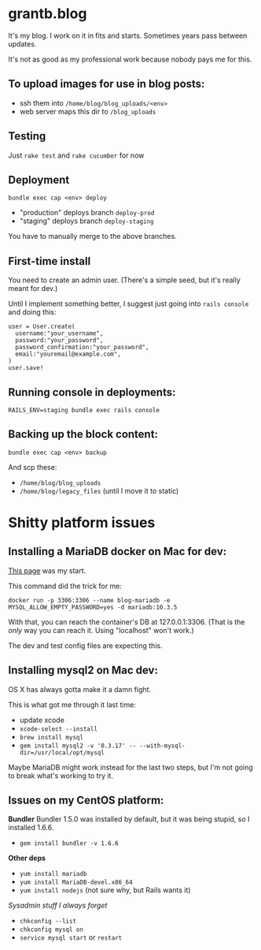 grantb.blog
===========

It's my blog.  I work on it in fits and starts.
Sometimes years pass between updates.

It's not as good as my professional work because
nobody pays me for this.

To upload images for use in blog posts:
---
* ssh them into `/home/blog/blog_uploads/<env>`
* web server maps this dir to `/blog_uploads`

Testing
---
Just `rake test` and `rake cucumber` for now

Deployment
---
`bundle exec cap <env> deploy`

* "production" deploys branch `deploy-prod`
* "staging" deploys branch `deploy-staging`

You have to manually merge to the above branches.

First-time install
---
You need to create an admin user.  (There's a simple seed, but it's really meant for dev.)

Until I implement something better, I suggest just going into `rails console` and doing this:

    user = User.create(
      username:"your_username",
      password:"your_password",
      password_confirmation:"your_password",
      email:"youremail@example.com",
    )
    user.save!


Running console in deployments:
---
`RAILS_ENV=staging bundle exec rails console`

Backing up the block content:
---
`bundle exec cap <env> backup`

And scp these:
* `/home/blog/blog_uploads`
* `/home/blog/legacy_files` (until I move it to static)


Shitty platform issues
===

Installing a MariaDB docker on Mac for dev:
---

[This page](https://hub.docker.com/_/mariadb/) was my start.

This command did the trick for me:

    docker run -p 3306:3306 --name blog-mariadb -e MYSQL_ALLOW_EMPTY_PASSWORD=yes -d mariadb:10.3.5

With that, you can reach the container's DB at 127.0.0.1:3306.
(That is the *only* way you can reach it.  Using "localhost" won't work.)

The dev and test config files are expecting this.


Installing mysql2 on Mac dev:
---

OS X has always gotta make it a damn fight.

This is what got me through it last time:

* update xcode
* `xcode-select --install`
* `brew install mysql`
* `gem install mysql2 -v '0.3.17' -- --with-mysql-dir=/usr/local/opt/mysql`

Maybe MariaDB might work instead for the last two steps, but I'm not going to
break what's working to try it.


Issues on my CentOS platform:
---

**Bundler**
Bundler 1.5.0 was installed by default, but it was being stupid,
so I installed 1.6.6.

* `gem install bundler -v 1.6.6`

**Other deps**
* `yum install mariadb`
* `yum install MariaDB-devel.x86_64`
* `yum install nodejs` (not sure why, but Rails wants it)

*Sysadmin stuff I always forget*

* `chkconfig --list`
* `chkconfig mysql on`
* `service mysql start` or `restart`


